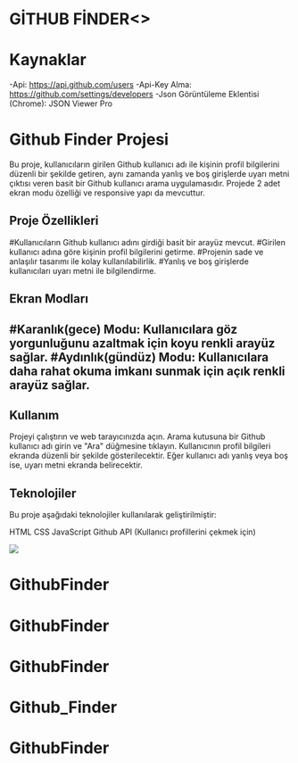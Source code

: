 <h1>GİTHUB FİNDER<>

# Kaynaklar

-Api: https://api.github.com/users
-Api-Key Alma: https://github.com/settings/developers
-Json Görüntüleme Eklentisi (Chrome): JSON Viewer Pro

<h1>Github Finder Projesi</h1>
Bu proje, kullanıcıların girilen Github kullanıcı adı ile kişinin profil bilgilerini düzenli bir şekilde getiren, aynı zamanda yanlış ve boş girişlerde uyarı metni çıktısı veren basit bir Github kullanıcı arama uygulamasıdır. Projede 2 adet ekran modu özelliği ve responsive yapı da mevcuttur.

<h2>Proje Özellikleri</h2>
#Kullanıcıların Github kullanıcı adını girdiği basit bir arayüz mevcut.
#Girilen kullanıcı adına göre kişinin profil bilgilerini getirme.
#Projenin sade ve anlaşılır tasarımı ile kolay kullanılabilirlik.
#Yanlış ve boş girişlerde kullanıcıları uyarı metni ile bilgilendirme.
<h2>Ekran Modları<h2>
#Karanlık(gece) Modu: Kullanıcılara göz yorgunluğunu azaltmak için koyu renkli arayüz sağlar.
#Aydınlık(gündüz) Modu: Kullanıcılara daha rahat okuma imkanı sunmak için açık renkli arayüz sağlar.
<h2>Kullanım</h2>
Projeyi çalıştırın ve web tarayıcınızda açın.
Arama kutusuna bir Github kullanıcı adı girin ve "Ara" düğmesine tıklayın.
Kullanıcının profil bilgileri ekranda düzenli bir şekilde gösterilecektir.
Eğer kullanıcı adı yanlış veya boş ise, uyarı metni ekranda belirecektir.

<h2>Teknolojiler</h2>
Bu proje aşağıdaki teknolojiler kullanılarak geliştirilmiştir:

HTML
CSS
JavaScript
Github API (Kullanıcı profillerini çekmek için)

![](github-finder.gif)
# GithubFinder
# GithubFinder
# GithubFinder
# Github_Finder
# GithubFinder

